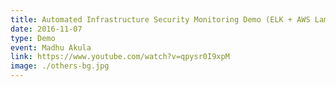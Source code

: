 ```yaml
---
title: Automated Infrastructure Security Monitoring Demo (ELK + AWS Lambda)
date: 2016-11-07
type: Demo
event: Madhu Akula
link: https://www.youtube.com/watch?v=qpysr0I9xpM
image: ./others-bg.jpg
---
```

